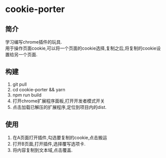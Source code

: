# cookie-porter

## 简介
学习编写chrome插件的玩具.  
用于操作页面cookie,可以将一个页面的cookie选择,复制之后,将复制的cookie设置给另一个页面.  

## 构建
1. git pull
2. cd cookie-porter && yarn
3. npm run build
4. 打开chrome扩展程序面板,打开开发者模式开关
5. 点击加载已解压的扩展程序,定位到项目内的dist.

## 使用
1. 在A页面打开插件,勾选要复制的cookie,点击搬运
2. 打开B页面,打开插件,选择覆写选项卡.
3. 将内容复制到文本域,点击覆盖.
